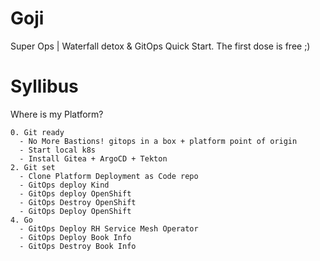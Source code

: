 # Goji
Super Ops | Waterfall detox &amp; GitOps Quick Start. The first dose is free ;)

# Syllibus
Where is my Platform?    
    
    0. Git ready    
      - No More Bastions! gitops in a box + platform point of origin    
      - Start local k8s    
      - Install Gitea + ArgoCD + Tekton     
    2. Git set    
      - Clone Platform Deployment as Code repo    
      - GitOps deploy Kind    
      - GitOps deploy OpenShift    
      - GitOps Destroy OpenShift    
      - GitOps Deploy OpenShift    
    4. Go    
      - GitOps Deploy RH Service Mesh Operator    
      - GitOps Deploy Book Info    
      - GitOps Destroy Book Info    
 
